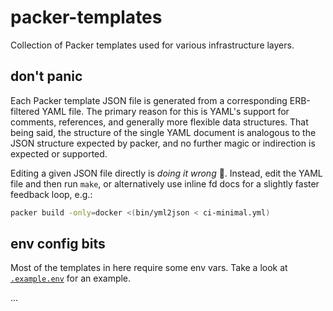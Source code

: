 # packer-templates

Collection of Packer templates used for various infrastructure layers.

## don't panic

Each Packer template JSON file is generated from a corresponding ERB-filtered
YAML file.  The primary reason for this is YAML's support for comments,
references, and generally more flexible data structures.  That being said, the
structure of the single YAML document is analogous to the JSON structure
expected by packer, and no further magic or indirection is expected or
supported.

Editing a given JSON file directly is *doing it wrong* :no_entry_sign:.
Instead, edit the YAML file and then run `make`, or alternatively use inline fd
docs for a slightly faster feedback loop, e.g.:

``` bash
packer build -only=docker <(bin/yml2json < ci-minimal.yml)
```

## env config bits

Most of the templates in here require some env vars.  Take a look at
[`.example.env`](./.example.env) for an example.

...
